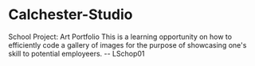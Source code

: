 # Calchester-Studio
School Project: Art Portfolio
This is a learning opportunity on how to efficiently code a gallery of images for the purpose of showcasing one's skill to potential employeers.
-- LSchop01
